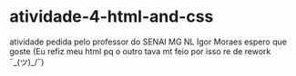 # atividade-4-html-and-css
atividade pedida pelo professor do SENAI MG NL Igor Moraes 
espero que goste (Eu refiz meu html pq o outro tava mt feio por isso re de rework ¯\_(ツ)_/¯) 
